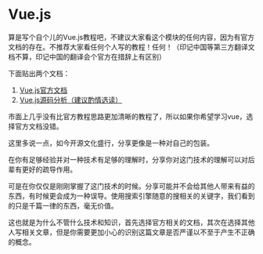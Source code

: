 # Vue.js

算是写个自个儿的Vue.js教程吧，不建议大家看这个模块的任何内容，因为有官方文档的存在。不推荐大家看任何个人写的教程！任何！（印记中国等第三方翻译文档不算，印记中国的翻译会个官方在措辞上有区别）

下面贴出两个文档：

1. [Vue.js官方文档](https://cn.vuejs.org/v2/guide/)
2. [Vue.js源码分析（建议酌情选读）](https://ustbhuangyi.github.io/vue-analysis/prepare/flow.html#flow-的工作方式)

市面上几乎没有比官方教程思路更加清晰的教程了，所以如果你希望学习vue，选择官方文档没错。

这里多说一点，如今开源文化盛行，分享更像是一种对自己的包装。

在你有足够经验并对一种技术有足够的理解时，分享你对这门技术的理解可以对后辈有更好的疏导作用。

可是在你仅仅是刚刚掌握了这门技术的时候。分享可能并不会给其他人带来有益的东西，有时候更会成为一种误导。使用搜索引擎随意的搜相关的关键字，我们看到的只是千篇一律的东西，毫无价值。

这也就是为什么不管什么技术和知识，首先选择官方相关的文档，其次在选择其他人写相关文章，但是你需要更加小心的识别这篇文章是否严谨以不至于产生不正确的概念。

